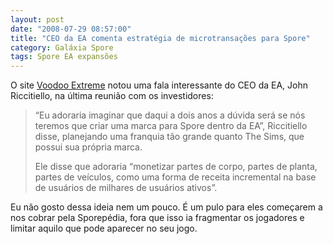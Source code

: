 ```yaml
---
layout: post
date: "2008-07-29 08:57:00"
title: "CEO da EA comenta estratégia de microtransações para Spore"
category: Galáxia Spore
tags: Spore EA expansões
---
```

O site [Voodoo Extreme](http://ve3d.ign.com/articles/news/40412/An-Arm-and-a-Leg-for-Some-Arms-and-Legs-and-Beaks) notou uma fala interessante do CEO da EA, John Riccitiello, na última reunião com os investidores:

> “Eu adoraria imaginar que daqui a dois anos a dúvida será se nós teremos que criar uma marca para Spore dentro da EA”, Riccitiello disse, planejando uma franquia tão grande quanto The Sims, que possui sua própria marca.
>
> Ele disse que adoraria “monetizar partes de corpo, partes de planta, partes de veículos, como uma forma de receita incremental na base de usuários de milhares de usuários ativos”.

Eu não gosto dessa ideia nem um pouco. É um pulo para eles começarem a nos cobrar pela Sporepédia, fora que isso ia fragmentar os jogadores e limitar aquilo que pode aparecer no seu jogo.
